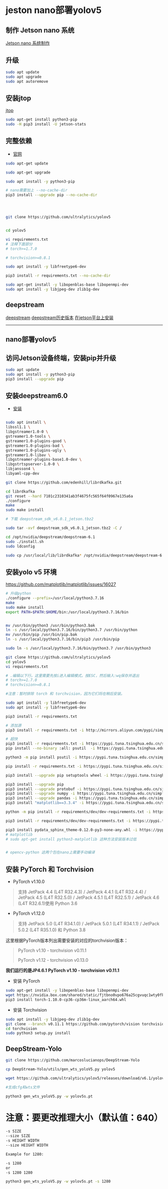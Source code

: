 # jeston nano部署yolov5

## 制作 Jetson nano 系统

[Jetson nano 系统制作](https://developer.nvidia.com/embedded/learn/get-started-jetson-nano-devkit#write)

## 升级

```sh
sudo apt update
sudo apt upgrade
sudo apt autoremove
```

## 安装jtop

[jtop](https://github.com/rbonghi/jetson_stats)

```sh
sudo apt-get install python3-pip
sudo -H pip3 install -U jetson-stats
```

## 完整依赖


- [官网](https://docs.ultralytics.com/tutorials/nvidia-jetson/)

```sh
sudo apt-get update

sudo apt-get upgrade

sudo apt install -y python3-pip

# nano需要加上 --no-cache-dir
pip3 install --upgrade pip --no-cache-dir


```

```sh



git clone https://github.com/ultralytics/yolov5


cd yolov5

vi requirements.txt
# 注释下面部分
# torch>=1.7.0

# torchvision>=0.8.1

sudo apt install -y libfreetype6-dev

pip3 install -r requirements.txt --no-cache-dir
```


```sh
sudo apt-get install -y libopenblas-base libopenmpi-dev
sudo apt install -y libjpeg-dev zlib1g-dev
```

## deepstream

[deepstream](https://developer.nvidia.com/deepstream-getting-started)
[deepstream历史版本](https://developer.nvidia.com/embedded/deepstream-on-jetson-downloads-archived)
[在jetson平台上安装](https://docs.nvidia.com/metropolis/deepstream/dev-guide/text/DS_Quickstart.html#jetson-setup)

-----------------------------------------


## nano部署yolov5

## 访问Jetson设备终端，安装pip并升级
```sh
sudo apt update
sudo apt install -y python3-pip
pip3 install --upgrade pip
```


## 安装deepstream6.0

- [安装](https://docs.nvidia.com/metropolis/deepstream/dev-guide/text/DS_Quickstart.html#jetson-setup)

```sh

sudo apt install \
libssl1.1 \
libgstreamer1.0-0 \
gstreamer1.0-tools \
gstreamer1.0-plugins-good \
gstreamer1.0-plugins-bad \
gstreamer1.0-plugins-ugly \
gstreamer1.0-libav \
libgstreamer-plugins-base1.0-dev \
libgstrtspserver-1.0-0 \
libjansson4 \
libyaml-cpp-dev

git clone https://github.com/edenhill/librdkafka.git

cd librdkafka
git reset --hard 7101c2310341ab3f4675fc565f64f0967e135a6a
./configure
make
sudo make install

# 下载 deepstream_sdk_v6.0.1_jetson.tbz2

sudo tar -xvf deepstream_sdk_v6.0.1_jetson.tbz2 -C /

cd /opt/nvidia/deepstream/deepstream-6.1
sudo ./install.sh
sudo ldconfig

sudo cp /usr/local/lib/librdkafka* /opt/nvidia/deepstream/deepstream-6.0/lib

```

## 安装yolo v5 环境 



https://github.com/matplotlib/matplotlib/issues/16027

```sh
# 升级python
./configure --prefix=/usr/local/python3.7.16
make
sudo make install
export PATH=$PATH:$HOME/bin:/usr/local/python3.7.16/bin


mv /usr/bin/python3 /usr/bin/python3.bak
ln -s /usr/local/python3.7.16/bin/python3.7 /usr/bin/python
mv /usr/bin/pip /usr/bin/pip.bak
ln -s /usr/local/python3.7.16/bin/pip3 /usr/bin/pip

sudo ln -s /usr/local/python3.7.16/bin/python3.7 /usr/bin/python3

git clone https://github.com/ultralytics/yolov5
cd yolov5
vi requirements.txt

# .编辑以下行。这里需要先按i进入编辑模式。按ESC，然后输入:wq保存并退出
# torch>=1.7.0
# torchvision>=0.8.1

#注意：暂时排除 torch 和 torchvision，因为它们将在稍后安装。

sudo apt install -y libfreetype6-dev
sudo apt install -y libfreetype6-dev

pip3 install -r requirements.txt

# 添加源
pip3 install -r requirements.txt -i http://mirrors.aliyun.com/pypi/simple/ --trusted-host=mirrors.aliyun.com

# 超快
pip3 install -r requirements.txt -i https://pypi.tuna.tsinghua.edu.cn/simple/ --trusted-host=pypi.tuna.tsinghua.edu.cn
pip install --no-binary :all: psutil  -i https://pypi.tuna.tsinghua.edu.cn/simple/ --trusted-host=pypi.tuna.tsinghua.edu.cn

python3 -m pip install psutil -i https://pypi.tuna.tsinghua.edu.cn/simple/ --trusted-host=pypi.tuna.tsinghua.edu.cn

pip install -r requirements.txt -i https://pypi.tuna.tsinghua.edu.cn/simple/ --trusted-host=pypi.tuna.tsinghua.edu.cn

pip3 install --upgrade pip setuptools wheel -i https://pypi.tuna.tsinghua.edu.cn/simple/ --trusted-host=pypi.tuna.tsinghua.edu.cn

pip3 install --upgrade pip 
pip3 install --upgrade protobuf -i https://pypi.tuna.tsinghua.edu.cn/simple/ --trusted-host=pypi.tuna.tsinghua.edu.cn
pip3 install --upgrade numpy -i https://pypi.tuna.tsinghua.edu.cn/simple/ --trusted-host=pypi.tuna.tsinghua.edu.cn
pip3 install --upgrade pandas -i https://pypi.tuna.tsinghua.edu.cn/simple/ --trusted-host=pypi.tuna.tsinghua.edu.cn
pip3 install "matplotlib==3.3.4" -i https://pypi.tuna.tsinghua.edu.cn/simple/ --trusted-host=pypi.tuna.tsinghua.edu.cn

python -m pip install -r requirements/dev/dev-requirements.txt -i https://pypi.tuna.tsinghua.edu.cn/simple/ --trusted-host=pypi.tuna.tsinghua.edu.cn

pip3 install -r requirements/dev/dev-requirements.txt -i https://pypi.tuna.tsinghua.edu.cn/simple/ --trusted-host=pypi.tuna.tsinghua.edu.cn

pip3 install pydata_sphinx_theme-0.12.0-py3-none-any.whl -i https://pypi.tuna.tsinghua.edu.cn/simple/ --trusted-host=pypi.tuna.tsinghua.edu.cn
# matplotlib
# sudo apt-get install python3-matplotlib 这种方法安装版本过低


# opencv-python 这两个包在nano上需要手动编译

``` 

## 安装 PyTorch 和 Torchvision

- PyTorch v1.10.0

> 支持 JetPack 4.4 (L4T R32.4.3) / JetPack 4.4.1 (L4T R32.4.4) / JetPack 4.5 (L4T R32.5.0) / JetPack 4.5.1 (L4T R32.5.1) / JetPack 4.6 (L4T R32.6.1)使用 Python 3.6

- PyTorch v1.12.0

> 支持 JetPack 5.0 (L4T R34.1.0) / JetPack 5.0.1 (L4T R34.1.1) / JetPack 5.0.2 (L4T R35.1.0) 和 Python 3.8

这里根据PyTorch版本列出需要安装的对应的torchvision版本：

> PyTorch v1.10 - torchvision v0.11.1
>
> PyTorch v1.12 - torchvision v0.13.0

**我们运行的是JP4.6.1 PyTorch v1.10 - torchvision v0.11.1**

- 安装 PyTorch

```sh
sudo apt-get install -y libopenblas-base libopenmpi-dev
wget https://nvidia.box.com/shared/static/fjtbno0vpo676a25cgvuqc1wty0fkkg6.whl -O torch-1.10.0-cp36-cp36m-linux_aarch64.whl
pip3 install torch-1.10.0-cp36-cp36m-linux_aarch64.whl
```

- 安装 Torchvision

```sh
sudo apt install -y libjpeg-dev zlib1g-dev
git clone --branch v0.11.1 https://github.com/pytorch/vision torchvision
cd torchvision
sudo python3 setup.py install 
```

## DeepStream-Yolo

```sh
git clone https://github.com/marcoslucianops/DeepStream-Yolo

cp DeepStream-Yolo/utils/gen_wts_yoloV5.py yolov5

wget https://github.com/ultralytics/yolov5/releases/download/v6.1/yolov5s.pt

#生成cfg和wts文件

python3 gen_wts_yoloV5.py -w yolov5s.pt
```


# 注意：要更改推理大小（默认值：640）

```sh
-s SIZE
--size SIZE
-s HEIGHT WIDTH
--size HEIGHT WIDTH

Example for 1280:

-s 1280
or
-s 1280 1280

python3 gen_wts_yoloV5.py -w yolov5s.pt -s 1280
```
